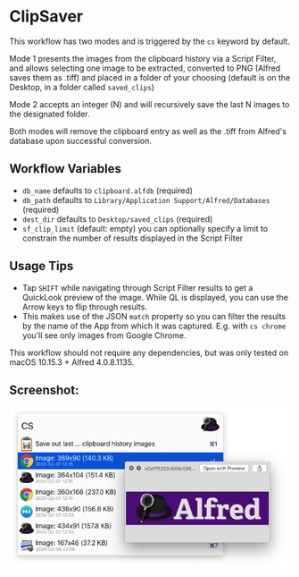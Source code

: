 # ClipSaver 

This workflow has two modes and is triggered by the `cs` keyword by default.

Mode 1 presents the images from the clipboard history via a Script Filter, and allows selecting one image to be extracted, converted to PNG (Alfred saves them as .tiff) and placed in a folder of your choosing (default is on the Desktop, in a folder called `saved_clips`)

Mode 2 accepts an integer (N) and will recursively save the last N images to the designated folder.

Both modes will remove the clipboard entry as well as the .tiff from Alfred's database upon successful conversion.

## Workflow Variables

- `db_name` defaults to `clipboard.alfdb` (required)
- `db_path` defaults to `Library/Application Support/Alfred/Databases` (required)
- `dest_dir` defaults to `Desktop/saved_clips` (required)
- `sf_clip_limit` (default: empty) you can optionally specify a limit to constrain the number of results displayed in the Script Filter

## Usage Tips

- Tap `SHIFT` while navigating through Script Filter results to get a QuickLook preview of the image. While QL is displayed, you can use the Arrow keys to flip through results.
- This makes use of the JSON `match` property so you can filter the results by the name of the App from which it was captured. E.g. with `cs chrome` you'll see only images from Google Chrome.

This workflow should not require any dependencies, but was only tested on macOS 10.15.3 + Alfred 4.0.8.1135.

## Screenshot:
![screenshot](clipsaver.png)
